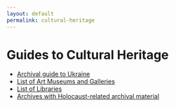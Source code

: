 ```yaml
---
layout: default
permalink: cultural-heritage
---
```


# Guides to Cultural Heritage

* [Archival guide to Ukraine](https://rechtsgeschiedenis.wordpress.com/2022/02/26/connected-histories-ukraine-russia-and-eastern-europe/)
* [List of Art Museums and Galleries](https://en.wikipedia.org/wiki/List_of_art_museums_and_galleries_in_Ukraine)
* [List of Libraries](https://en.wikipedia.org/wiki/Category:Libraries_in_Ukraine)
* [Archives with Holocaust-related archival material](https://portal.ehri-project.eu/countries/ua#ua-child-item-search)